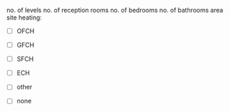 no. of levels
no. of reception rooms
no. of bedrooms
no. of bathrooms
area
site
heating:
- [ ] OFCH
- [ ] GFCH
- [ ] SFCH
- [ ] ECH
- [ ] other
- [ ] none

